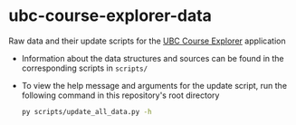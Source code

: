 # ubc-course-explorer-data

Raw data and their update scripts for the [UBC Course Explorer](https://github.com/patrick-5546/ubc-course-explorer) application

- Information about the data structures and sources can be found in the corresponding scripts in `scripts/`
- To view the help message and arguments for the update script, run the following command in this repository's root directory

    ```sh
    py scripts/update_all_data.py -h
    ```
